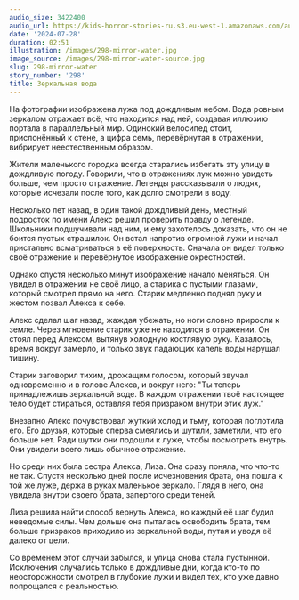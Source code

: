 ```yaml
---
audio_size: 3422400
audio_url: https://kids-horror-stories-ru.s3.eu-west-1.amazonaws.com/audio/298-mirror-water.mp3
date: '2024-07-28'
duration: 02:51
illustration: /images/298-mirror-water.jpg
image_source: /images/298-mirror-water-source.jpg
slug: 298-mirror-water
story_number: '298'
title: Зеркальная вода
---
```


На фотографии изображена лужа под дождливым небом. Вода ровным зеркалом отражает всё, что находится над ней, создавая иллюзию портала в параллельный мир. Одинокий велосипед стоит, прислонённый к стене, а цифра семь, перевёрнутая в отражении, вибрирует неестественным образом.

Жители маленького городка всегда старались избегать эту улицу в дождливую погоду. Говорили, что в отражениях луж можно увидеть больше, чем просто отражение. Легенды рассказывали о людях, которые исчезали после того, как долго смотрели в воду.

Несколько лет назад, в один такой дождливый день, местный подросток по имени Алекс решил проверить правду о легенде. Школьники подшучивали над ним, и ему захотелось доказать, что он не боится пустых страшилок. Он встал напротив огромной лужи и начал пристально всматриваться в её поверхность. Сначала он видел только своё отражение и перевёрнутое изображение окрестностей.

Однако спустя несколько минут изображение начало меняться. Он увидел в отражении не своё лицо, а старика с пустыми глазами, который смотрел прямо на него. Старик медленно поднял руку и жестом позвал Алекса к себе.

Алекс сделал шаг назад, жаждая убежать, но ноги словно приросли к земле. Через мгновение старик уже не находился в отражении. Он стоял перед Алексом, вытянув холодную костлявую руку. Казалось, время вокруг замерло, и только звук падающих капель воды нарушал тишину.

Старик заговорил тихим, дрожащим голосом, который звучал одновременно и в голове Алекса, и вокруг него: "Ты теперь принадлежишь зеркальной воде. В каждом отражении твоё настоящее тело будет стираться, оставляя тебя призраком внутри этих луж."

Внезапно Алекс почувствовал жуткий холод и тьму, которая поглотила его. Его друзья, которые сперва смеялись и шутили, заметили, что его больше нет. Ради шутки они подошли к луже, чтобы посмотреть внутрь. Они увидели всего лишь обычное отражение.

Но среди них была сестра Алекса, Лиза. Она сразу поняла, что что-то не так. Спустя несколько дней после исчезновения брата, она пошла к той же луже, держа в руках маленькое зеркало. Глядя в него, она увидела внутри своего брата, запертого среди теней.

Лиза решила найти способ вернуть Алекса, но каждый её шаг будил неведомые силы. Чем дольше она пыталась освободить брата, тем больше призраков приходило из зеркальной воды, путая и уводя её далеко от цели.

Со временем этот случай забылся, и улица снова стала пустынной. Исключения случались только в дождливые дни, когда кто-то по неосторожности смотрел в глубокие лужи и видел тех, кто уже давно попрощался с реальностью.